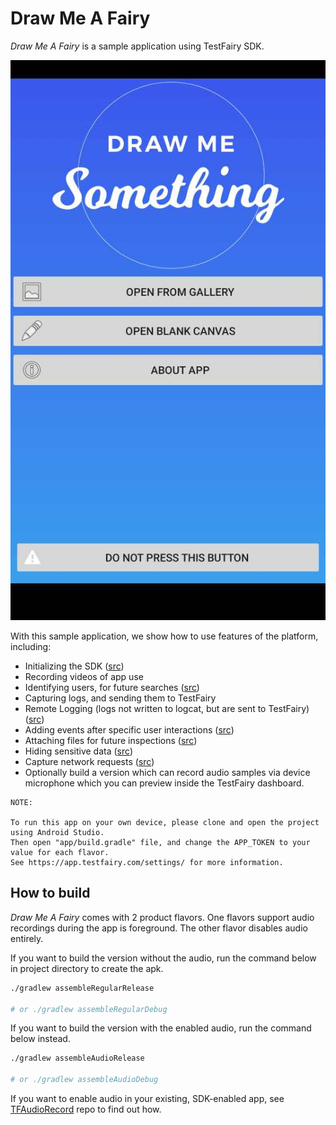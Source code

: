 # Draw Me A Fairy

*Draw Me A Fairy* is a sample application using TestFairy SDK.

![Screenshot](docs/draw-me-something-front.jpg)

With this sample application, we show how to use features of the platform, including:

- Initializing the SDK ([src](https://github.com/testfairy/draw-me-a-fairy/blob/master/app/src/main/java/com/testfairy/samples/drawmefairy/MyApplication.java#L58))
- Recording videos of app use
- Identifying users, for future searches ([src](https://github.com/testfairy/draw-me-a-fairy/blob/master/app/src/main/java/com/testfairy/samples/drawmefairy/MyApplication.java#L57))
- Capturing logs, and sending them to TestFairy
- Remote Logging (logs not written to logcat, but are sent to TestFairy) ([src](https://github.com/testfairy/draw-me-a-fairy/blob/master/app/src/main/java/com/testfairy/samples/drawmefairy/MyApplication.java#L61))
- Adding events after specific user interactions ([src](https://github.com/testfairy/draw-me-a-fairy/blob/master/app/src/main/java/com/testfairy/samples/drawmefairy/DrawingActivity.java#L245))
- Attaching files for future inspections ([src](https://github.com/testfairy/draw-me-a-fairy/blob/master/app/src/main/java/com/testfairy/samples/drawmefairy/DrawingPanel.java#L138))
- Hiding sensitive data ([src](https://github.com/testfairy/draw-me-a-fairy/blob/master/app/src/main/java/com/testfairy/samples/drawmefairy/MyApplication.java#L72))
- Capture network requests ([src](https://github.com/testfairy/draw-me-a-fairy/blob/master/app/src/main/java/com/testfairy/samples/drawmefairy/MyApplication.java#L88))
- Optionally build a version which can record audio samples via device microphone which you can preview inside the TestFairy dashboard.

```
NOTE:

To run this app on your own device, please clone and open the project using Android Studio.
Then open "app/build.gradle" file, and change the APP_TOKEN to your value for each flavor.
See https://app.testfairy.com/settings/ for more information.
```

## How to build

*Draw Me A Fairy* comes with 2 product flavors. One flavors support audio recordings during the app is foreground. The other flavor disables audio entirely.

If you want to build the version without the audio, run the command below in project directory to create the apk.
```bash
./gradlew assembleRegularRelease

# or ./gradlew assembleRegularDebug 
```

If you want to build the version with the enabled audio, run the command below instead.
```bash
./gradlew assembleAudioRelease

# or ./gradlew assembleAudioDebug
```

If you want to enable audio in your existing, SDK-enabled app, see [TFAudioRecord](https://github.com/testfairy-blog/TFAudioRecord) repo to find out how.
